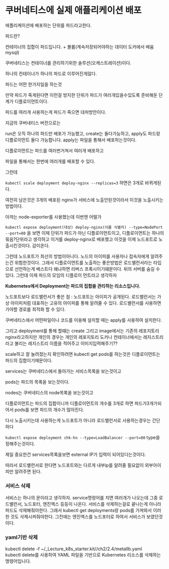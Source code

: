# 쿠버네티스에 실제 애플리케이션 배포

애플리케이션에 배포하는 단위를 파드라고한다.

파드란? 

컨테이너의 집합이 파드입니다. + 볼륨(계속저장되어야하는 데이터 도커에서 배움 mysql) 

쿠버네티스는 컨테이너를 관리하기위한 솔루션(오케스트레이션)이다.

하나의 컨테이너가 하나의 파드로 이루어진게많다.

파드는 어떤 한가지일을 하는것

만약 파드가 죽게된다면 이런걸 방지한 단위가 파드가 여러개있을수있도록 준비해둔 단계가 디플로이먼트이다.

파드를 여러개 사용하는게 파드가 죽으면 대처방안이다.

지금의 쿠버네티스 버전으로는

run은 오직 하나의 파드만 배포가 가능했고, create는 둘다가능하고, apply도 파드랑 디플로이먼트 둘다 가능합니다. apply는 파일을 통해서 배포하는것이다.

디플로이먼트는 파드를 여러번거쳐서 여러개 배포하고

파일을 통해서는 한번에 여러개를 배포할 수 있다.

그런데

`kubectl scale deployment deploy-nginx --replicas=3` 하면은 3개로 바뀌게된다.

여전히 남은것은 3개의 배포된 nginx가 서비스에 노출안된것이라서 이것을 노출시키는방법이다.

아까는 node-exporter를 사용했는데 이번엔 어떨가

`kubectl expose deployment(대상) deploy-nginx(이름 식별자) --type=NodePort --port=80` 을 보면 이제 단위가 파드가 아닌 디플로이먼트이고, 디플로이먼트는 하나의 묶음?단위라고 생각하고 이거를 deploy-nginx로 배포했고 이것을 이제 노드포트로 노출시킨것이다. 감이온다.

그런데 노드포트가 최선의 방법이아니다. 노드의 아이피를 사용자나 접속자에게 알려주는건 위험한것이다. 그래서 디플로이먼트를 노출하는 좋은방법은 로드밸런서라는 타입으로 선언하는게 베스트다 왜냐하면 리버스 프록시이기떄문이다. 뒤의 서버를 숨길 수 있다. 그런데 이제 파드의 모임의 디플로이 먼트라고 생각하자

**Kubernetes에서 Deployment는 파드의 집합을 관리하는 리소스입니다.**

노드포트보다 로드밸런서가 좋은 점 : 노드포트는 아이피가 공개된다. 로드밸런서는 가상 아이피처럼 대표하는 고유의 아이피를 통해 알려줄 수 있다. 로드밸런서를 사용하면 가야할 경로를 최적화 할 수 있다.

쿠버네티스에서 어떤파일이나 코드를 이용해 설치할 때는 apply를 사용하여 설치한다.

그리고 deployment를 통해 할떄는 create 그리고 image에서는 기존의 레포지토리 nginx라고하지만 개인의 경우는 개인의 레포지토리 도커나 컨테이너에서는 레지스트리 라고 불리는 레지스트리 이름을 적어주고 이미지입력해주기??

scale하고 잘 늘려졌는지 확인하려면 kubectl get pods를 하는것은 디플로이먼트는 파드의 집합이기때문이다. 

services는 쿠버네티스에서 돌아가는 서비스목록을 보는것이고

pods는 파드의 목록을 보는것이다. 

nodes는 쿠버네티스의 node목록을 보는것이고

디플로이먼트는 파드의 집합이니까 디플로이먼트의 개수를 3개로 하면 파드가3개가되어서 pods를 보면 파드의 개수가 많아진다.

다시 노출시키는데 사용하는게 노드포트가 아니라 로드밸런서로 사용하는경우는 간단하다 

`kubectl expose deployment chk-hn --type=LoadBalancer --port=80` type을 정해주는것이다.

제일 중요한건 services목록을보면 external IP가 입력이 되어있다는것이다.

따라서 로드밸런서로 한다면 노드포트와는 다르게 내부ip를 알려줄 필요없이 외부아이피만 알려주면 된다.


### 서비스 삭제
서비스는 하나의 문이라고 생각하자.
service명령어를 치면 여러개가 나오는데 그중 로드밸런서, 노드포터, 엔진엑스 등등이 나온다.
서비스를 삭제하는걸로 끝나는게 아니라 파드도 삭제해줘야한다.
그래서 kubectl get deployments랑 pods를 가져와서 이러한 것도 삭제시켜줘야한다. 그전에는 엔진엑스를 노드포터로 하여서 서비스가 보였던것이다.


### yaml기반 삭제
kubectl delete -f ~/_Lecture_k8s_starter.kit//ch2/2.4/metallb.yaml<br>
kubectl delete를 사용하여 YAML 파일을 기반으로 Kubernetes 리소스를 삭제하는 명령어입니다.
